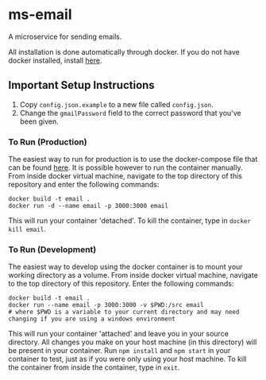 # ms-email
A microservice for sending emails.

All installation is done automatically through docker. If you do not have docker installed, install [here](https://docs.docker.com/engine/installation/).

## Important Setup Instructions
1. Copy `config.json.example` to a new file called `config.json`.
2. Change the `gmailPassword` field to the correct password that you've been given.

### To Run (Production)
The easiest way to run for production is to use the docker-compose file that can be found [here](https://github.com/molecular-playground/molecular-playground). It is possible however to run the container manually. From inside docker virtual machine, navigate to the top directory of this repository and enter the following commands:
```
docker build -t email .
docker run -d --name email -p 3000:3000 email
```

This will run your container 'detached'. To kill the container, type in ```docker kill email```.

### To Run (Development)
The easiest way to develop using the docker container is to mount your working directory as a volume. From inside docker virtual machine, navigate to the top directory of this repository. Enter the following commands:
```
docker build -t email .
docker run --name email -p 3000:3000 -v $PWD:/src email
# where $PWD is a variable to your current directory and may need changing if you are using a windows environment
```

This will run your container 'attached' and leave you in your source directory. All changes you make on your host machine (in this directory) will be present in your container. Run ```npm install``` and ```npm start``` in your container to test, just as if you were only using your host machine. To kill the container from inside the container, type in ```exit```.
